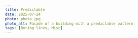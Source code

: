 ```yaml
---
title: Predictable
date: 2025-07-24
photo: photo.jpg
photo_alt: Facade of a building with a predictable pattern
tags: [Boring lines, Misc]
---
```


